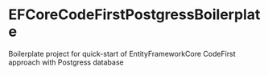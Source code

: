 # EFCoreCodeFirstPostgressBoilerplate
Boilerplate project for quick-start of EntityFrameworkCore CodeFirst approach with  Postgress database
